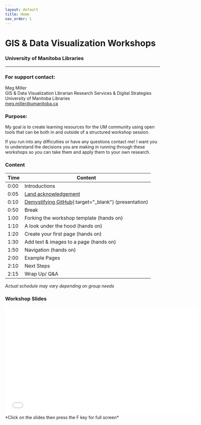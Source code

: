 ```yaml
---
layout: default
title: Home
nav_order: 1
---
```

# GIS & Data Visualization Workshops
### University of Manitoba Libraries


____

### For support contact:

Meg Miller <a href='https://github.com/meginwinnipeg' target='_blank'><img src='content/img/GitHub-Mark-custom.svg' style='width:15px; padding:0; border:none !important;'></a>    
GIS & Data Visualization Librarian
Research Services & Digital Strategies
University of Manitoba Libraries  
[meg.miller@umanitoba.ca](mailto:meg.miller@umanitoba.ca)  


### Purpose:

My goal is to create learning resources for the UM community using open tools that can be both in and outside of a structured workshop session.

If you run into any difficulties or have any questions contact me! I want you to understand the decisions you are making in running through these workshops so you can take them and apply them to your own research.  


### Content

| Time | Content
| --- | ---
| 0:00 | Introductions
| 0:05 | [Land acknowledgement](content/land-acknowledgement)
| 0:10 | [Demystifying GitHub](content/slides/waml_github20.html){:target="_blank"} (presentation)
| 0:50 | Break
| 1:00 | Forking the workshop template (hands on)
| 1:10 | A look under the hood (hands on)
| 1:20 | Create your first page (hands on)
| 1:30 | Add text & images to a page (hands on)
| 1:50 | Navigation (hands on)
| 2:00 | Example Pages
| 2:10 | Next Steps
| 2:15 | Wrap Up/ Q&A

_Actual schedule may vary depending on group needs_  


### Workshop Slides


<iframe width="625" height="352" frameborder="0" marginheight="0" marginwidth="0" src="content/slides/waml_github20"></iframe>    
*Click on the slides then press the F key for full screen*
